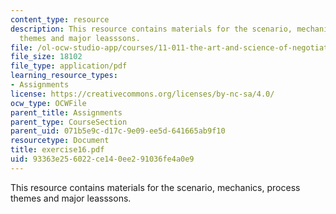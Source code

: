 ```yaml
---
content_type: resource
description: This resource contains materials for the scenario, mechanics, process
  themes and major leasssons.
file: /ol-ocw-studio-app/courses/11-011-the-art-and-science-of-negotiation-spring-2006/93363e256022ce140ee291036fe4a0e9_exercise16.pdf
file_size: 18102
file_type: application/pdf
learning_resource_types:
- Assignments
license: https://creativecommons.org/licenses/by-nc-sa/4.0/
ocw_type: OCWFile
parent_title: Assignments
parent_type: CourseSection
parent_uid: 071b5e9c-d17c-9e09-ee5d-641665ab9f10
resourcetype: Document
title: exercise16.pdf
uid: 93363e25-6022-ce14-0ee2-91036fe4a0e9
---
```

This resource contains materials for the scenario, mechanics, process themes and major leasssons.